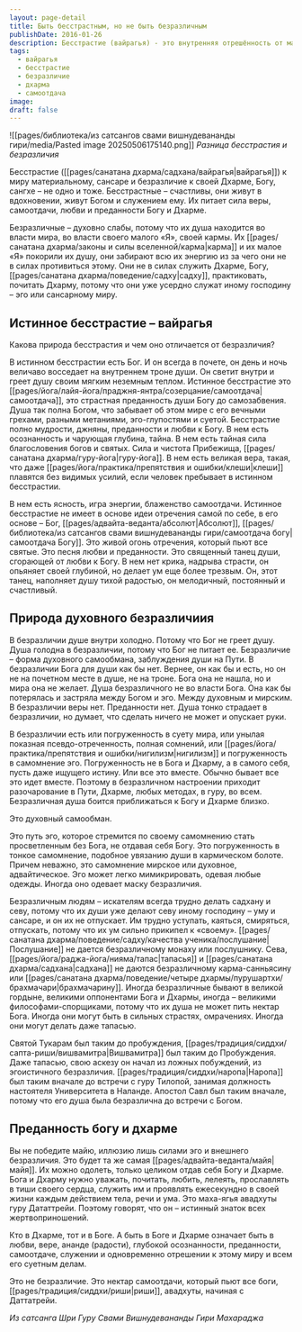 ```yaml
---
layout: page-detail
title: Быть бесстрастным, но не быть безразличным
publishDate: 2016-01-26
description: Бесстрастие (вайрагья) - это внутренняя отрешённость от материального мира, основанная на любви, вере и преданности Богу и Дхарме. В истинном бесстрастии есть вдохновение и самоотдача, оно наполняет душу радостью и мудростью. Безразличие же - это духовная слабость, отсутствие веры и преданности, когда душа теряет связь с Богом и служит эго или миру, оставаясь в состоянии внутренней пустоты и самообмана. Вайрагья - живой огонь любви и отречения, а безразличие - холод и потеря духовной опоры. Только через истинное бесстрастие возможно служение Дхарме и достижение внутренней свободы
tags:
  - вайрагья
  - бесстрастие
  - безразличие
  - дхарма
  - самоотдача
image: 
draft: false
---
```

![[pages/библиотека/из сатсангов свами вишнудевананды гири/media/Pasted image 20250506175140.png]]
_Разница бесстрастия и безразличия_

Бесстрастие ([[pages/санатана дхарма/садхана/вайрагья|вайрагья]]) к миру материальному, сансаре и безразличие к своей Дхарме, Богу, сангхе – не одно и тоже. Бесстрастные – счастливы, они живут в вдохновении, живут Богом и служением ему. Их питает сила веры, самоотдачи, любви и преданности Богу и Дхарме.

Безразличные – духовно слабы, потому что их душа находится во власти мира, во власти своего малого «Я», своей кармы. Их [[pages/санатана дхарма/законы и силы вселенной/карма|карма]] и их малое «Я» покорили их душу, они забирают всю их энергию из за чего они не в силах противиться этому. Они не в силах служить Дхарме, Богу, [[pages/санатана дхарма/поведение/садху|садху]], практиковать, почитать Дхарму, потому что они уже усердно служат иному господину – эго или сансарному миру.

## Истинное бесстрастие – вайрагья

Какова природа бесстрастия и чем оно отличается от безразличия?

В истинном бесстрастии есть Бог. И он всегда в почете, он день и ночь величаво восседает на внутреннем троне души. Он светит внутри и греет душу своим мягким неземным теплом. Истинное бесстрастие это [[pages/йога/лайя-йога/праджня-янтра/созерцание/самоотдача|самоотдача]], это страстная преданность души Богу до самозабвения. Душа так полна Богом, что забывает об этом мире с его вечными грехами, разными метаниями, эго-глупостями и суетой. Бесстрастие полно мудрости, джняны, преданности и любви к Богу. В нем есть осознанность и чарующая глубина, тайна. В нем есть тайная сила благословения богов и святых. Сила и чистота Прибежища, [[pages/санатана дхарма/гуру-йога|гуру-йога]]. В нем есть великая вера, такая, что даже [[pages/йога/практика/препятствия и ошибки/клеши|клеши]] плавятся без видимых усилий, если человек пребывает в истинном бесстрастии. 

В нем есть ясность, игра энергии, блаженство самоотдачи. Истинное бесстрастие не имеет в основе идеи отречения самой по себе, в его основе – Бог, [[pages/адвайта-веданта/абсолют|Абсолют]], [[pages/библиотека/из сатсангов свами вишнудевананды гири/самоотдача богу|самоотдача Богу]]. Это живой огонь отречения, который пьют все святые. Это песня любви и преданности. Это священный танец души, сгорающей от любви к Богу. В нем нет крика, надрыва страсти, он опьяняет своей глубиной, но делает ум еще более трезвым. Он, этот танец, наполняет душу тихой радостью, он мелодичный, постоянный и счастливый.

## Природа духовного безразличиия

В безразличии душе внутри холодно. Потому что Бог не греет душу. Душа голодна в безразличии, потому что Бог не питает ее. Безразличие – форма духовного самообмана, заблуждения души на Пути. В безразличии Бога для души как бы нет. Вернее, он как бы и есть, но он не на почетном месте в душе, не на троне. Бога она не нашла, но и мира она не желает. Душа безразличного не во власти Бога. Она как бы потерялась и застряла между Богом и эго. Между духовным и мирским. В безразличии веры нет. Преданности нет. Душа тонко страдает в безразличии, но думает, что сделать ничего не может и опускает руки. 

В безразличии есть или погруженность в суету мира, или унылая показная псевдо-отреченность, полная сомнений, или [[pages/йога/практика/препятствия и ошибки/нигилизм|нигилизм]] и погруженность в самомнение эго. Погруженность не в Бога и Дхарму, а в самого себя, пусть даже ищущего истину. Или все это вместе. Обычно бывает все это идет вместе. Поэтому в безразличном настроении приходит разочарование в Пути, Дхарме, любых методах, в гуру, во всем. Безразличная душа боится приближаться к Богу и Дхарме близко.

Это духовный самообман.

Это путь эго, которое стремится по своему самомнению стать просветленным без Бога, не отдавая себя Богу. Это погруженность в тонкое самомнение, подобное увязанию души в кармическом болоте. Причем неважно, это самомнение мирское или духовное, адвайтическое. Эго может легко мимикрировать, одевая любые одежды. Иногда оно одевает маску безразличия.

Безразличным людям – искателям всегда трудно делать садхану и севу, потому что их души уже делают севу иному господину – уму и сансаре, и он их не отпускает. Им трудно уступать, каяться, смиряться, отпускать, потому что их ум сильно прикипел к «своему». [[pages/санатана дхарма/поведение/садху/качества ученика/послушание|Послушание]] не дается безразличному монаху или послушнику. Сева, [[pages/йога/раджа-йога/нияма/тапас|тапасья]] и [[pages/санатана дхарма/садхана|садхана]] не даются безразличному карма-санньясину или [[pages/санатана дхарма/поведение/четыре дхармы/пурушартхи/брахмачари|брахмачарину]]. Иногда безразличные бывают в великой гордыне, великими оппонентами Бога и Дхармы, иногда – великими философами-спорщиками, потому что их душа не может пить нектар Бога. Иногда они могут быть в сильных страстях, омрачениях. Иногда они могут делать даже тапасью.

Святой Тукарам был таким до пробуждения, [[pages/традиция/сиддхи/сапта-риши/вишвамитра|Вишвамитра]] был таким до Пробуждения. Даже тапасью, свою аскезу он начал из ложных побуждений, из эгоистичного безразличия. [[pages/традиция/сиддхи/наропа|Наропа]] был таким вначале до встречи с гуру Тилопой, занимая должность настоятеля Университета в Наланде. Апостол Савл был таким вначале, потому что его душа была безразлична до встречи с Богом.

## Преданность богу и дхарме

Вы не победите майю, иллюзию лишь силами эго и внешнего безразличия. Это будет та же самая [[pages/адвайта-веданта/майя|майя]]. Их можно одолеть, только целиком отдав себя Богу и Дхарме. Бога и Дхарму нужно уважать, почитать, любить, лелеять, прославлять в тиши своего сердца, служить им и проявлять ежесекундно в своей жизни каждым действием тела, речи и ума. Это маха-ягья авадхуты гуру Дататтрейи. Поэтому говорят, что он – истинный знаток всех жертвоприношений.

Кто в Дхарме, тот и в Боге. А быть в Боге и Дхарме означает быть в любви, вере, ананде (радости), глубокой осознанности, преданности, самоотдаче, служении и одновременно отрешении к этому миру и всем его суетным делам.

Это не безразличие. Это нектар самоотдачи, который пьют все боги, [[pages/традиция/сиддхи/риши|риши]], авадхуты, начиная с Даттатрейи. 

*Из сатсанга Шри Гуру Свами Вишнудевананды Гири Махараджа*